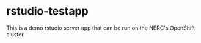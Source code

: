 # rstudio-testapp
This is a demo rstudio server app that can be run on the NERC's OpenShift cluster.
